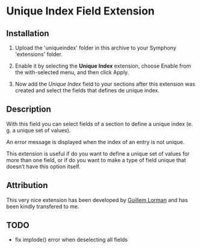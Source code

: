 Unique Index Field Extension
============================

Installation
------------

1. Upload the 'uniqueindex' folder in this archive to your Symphony 'extensions' folder.

2. Enable it by selecting the **Unique Index** extension, choose Enable from the with-selected menu, and then click Apply.

3. Now add the *Unique Index* field to your sections after this extension was created and select the fields that defines de unique index.


Description
------------

With this field you can select fields of a section to define a unique index (e. g. a unique set of values).

An error message is displayed when the index of an entry is not unique. 

This extension is useful if do you want to define a unique set of values for more than one field, or if do you want to make a type of field unique that doesn’t have this option itself.

Attribution
-----------

This very nice extension has been developed by [Guillem Lorman](http://bajoelcocotero.com) and has been kindly transfered to me.


TODO
----

+ fix implode() error when deselecting all fields